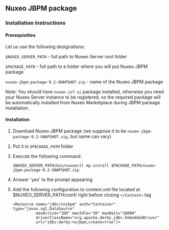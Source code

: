 ## Nuxeo JBPM package

### Installation instructions

#### Prerequisities

Let us use the following designations:

`$NUXEO_SERVER_PATH` - full path to Nuxeo Server root folder

`$PACKAGE_PATH` - full path to a folder where you will put Nuxeo JBPM package

`nuxeo-jbpm-package-9.2-SNAPSHOT.zip` - name of the Nuxeo JBPM package

Note: You should have `nuxeo-jsf-ui` package installed, otherwise you need your Nuxeo Server instance to be registered, so the required package will be automatically installed from Nuxeo Marketplace during JBPM package installation.

#### Installation

1. Download Nuxeo JBPM package (we suppose it to be `nuxeo-jbpm-package-9.2-SNAPSHOT.zip`, but name can vary)

2. Put it in `$PACKAGE_PATH` folder

3. Execute the following command:

    `$NUXEO_SERVER_PATH/bin/nuxeoctl mp-install $PACKAGE_PATH/nuxeo-jbpm-package-9.2-SNAPSHOT.zip`
    
4. Answer 'yes' to the prompt appearing

5. Add the following configuration to context.xml file located at $NUXEO_SERVER_PATH/conf/ right before closing `</Context>` tag

    ```
    <Resource name="jdbc/nxjbpm" auth="Container" type="javax.sql.DataSource"
              maxActive="100" maxIdle="30" maxWait="10000"
              driverClassName="org.apache.derby.jdbc.EmbeddedDriver"
              url="jdbc:derby:nxjbpm;create=true"/>
    ```

